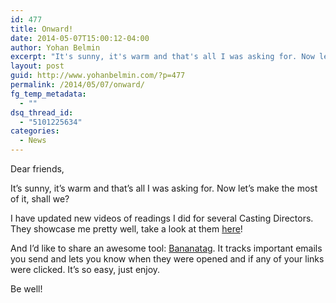 ```yaml
---
id: 477
title: Onward!
date: 2014-05-07T15:00:12-04:00
author: Yohan Belmin
excerpt: "It's sunny, it's warm and that's all I was asking for. Now let's make the most of it, shall we? I have updated new videos of readings I did for several Casting Directors. They showcase me pretty well, take a look at them here!"
layout: post
guid: http://www.yohanbelmin.com/?p=477
permalink: /2014/05/07/onward/
fg_temp_metadata:
  - ""
dsq_thread_id:
  - "5101225634"
categories:
  - News
---
```

Dear friends,

It&#8217;s sunny, it&#8217;s warm and that&#8217;s all I was asking for. Now let&#8217;s make the most of it, shall we?

I have updated new videos of readings I did for several Casting Directors. They showcase me pretty well, take a look at them [here](http://yohanbelmin.com/media/)!

And I&#8217;d like to share an awesome tool: <a href="http://bananatag.com/" target="_blank">Bananatag</a>. It tracks important emails you send and lets you know when they were opened and if any of your links were clicked. It&#8217;s so easy, just enjoy.

Be well!